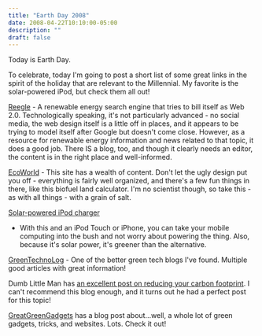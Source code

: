 ```yaml
---
title: "Earth Day 2008"
date: 2008-04-22T10:10:00-05:00
description: ""
draft: false
---
```

Today is Earth Day.

To celebrate, today I'm going to post a short list of some great links
in the spirit of the holiday that are relevant to the Millennial. My
favorite is the solar-powered iPod, but check them all out!

[Reegle](http://www.reegle.info/) - A renewable energy search engine
that tries to bill itself as Web 2.0. Technologically speaking, it's
not particularly advanced - no social media, the web design itself is a
little off in places, and it appears to be trying to model itself after
Google but doesn't come close. However, as a resource for renewable
energy information and news related to that topic, it does a good job.
There IS a blog, too, and though it clearly needs an editor, the content
is in the right place and well-informed.

[EcoWorld](http://www.ecoworld.com/) - This site has a wealth of
content. Don't let the ugly design put you off - everything is fairly
well organized, and there's a few fun things in there, like this
biofuel land calculator. I'm no scientist though, so take this - as
with all things - with a grain of salt.

[Solar-powered iPod
charger](http://www.ipodjuice.com/solar-powered-ipod-battery-charger.htm)
- With this and an iPod Touch or iPhone, you can take your mobile
computing into the bush and not worry about powering the thing. Also,
because it's solar power, it's greener than the alternative.

[GreenTechnoLog](http://www.greentechnolog.com/) - One of the better
green tech blogs I've found. Multiple good articles with great
information!

Dumb Little Man has [an excellent post on reducing your carbon
footprint](http://www.dumblittleman.com/2008/02/turn-green-heres-15-ways-reduce-your.html).
I can't recommend this blog enough, and it turns out he had a perfect
post for this topic!

[GreatGreenGadgets](http://greatgreengadgets.com/gadgets/2007/12/17/carnival-of-the-green-108th-edition/)
has a blog post about...well, a whole lot of green gadgets, tricks, and
websites. Lots. Check it out!
